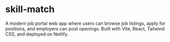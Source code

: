 # skill-match
A modern job portal web app where users can browse job listings, apply for positions, and employers can post openings. Built with Vite, React, Tailwind CSS, and deployed on Netlify.
